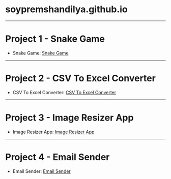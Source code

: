 # soypremshandilya.github.io
---
# Project 1 - Snake Game
- Snake Game: [Snake Game](https://soypremshandilya.github.io/Snake-Game/)

---
# Project 2 - CSV To Excel Converter
- CSV To Excel Converter: [CSV To Excel Converter](https://soypremshandilya.github.io/CSV-To-Excel-Converter/)

---

# Project 3 - Image Resizer App
- Image Resizer App: [Image Resizer App](https://soypremshandilya.github.io/Image-Resizer-App/)

---

# Project 4 - Email Sender
- Email Sender: [Email Sender](https://github.com/soypremshandilya/Email-Sender/deployments/github-pages)
